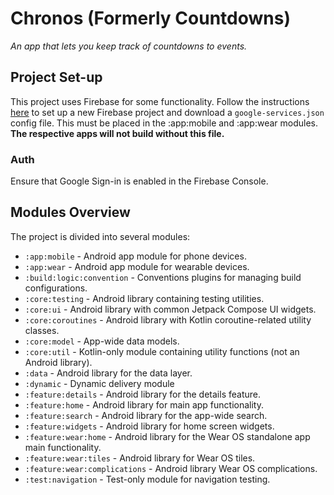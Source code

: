 # Chronos (Formerly Countdowns)

*An app that lets you keep track of countdowns to events.*

## Project Set-up

This project uses Firebase for some functionality. Follow the instructions
[here](https://firebase.google.com/docs/android/setup#console) to set up a new
Firebase project and download a `google-services.json` config file. This must be
placed in the :app:mobile and :app:wear modules. **The respective apps will not
build without this file.**

### Auth

Ensure that Google Sign-in is enabled in the Firebase Console.

## Modules Overview

The project is divided into several modules:

- `:app:mobile` - Android app module for phone devices.
- `:app:wear` - Android app module for wearable devices.
- `:build:logic:convention` - Conventions plugins for managing build configurations.
- `:core:testing` - Android library containing testing utilities.
- `:core:ui` - Android library with common Jetpack Compose UI widgets.
- `:core:coroutines` - Android library with Kotlin coroutine-related utility classes.
- `:core:model` - App-wide data models.
- `:core:util` - Kotlin-only module containing utility functions (not an Android library).
- `:data` - Android library for the data layer.
- `:dynamic` - Dynamic delivery module
- `:feature:details` - Android library for the details feature.
- `:feature:home` - Android library for main app functionality.
- `:feature:search` - Android library for the app-wide search.
- `:feature:widgets` - Android library for home screen widgets.
- `:feature:wear:home` - Android library for the Wear OS standalone app main functionality.
- `:feature:wear:tiles` - Android library for Wear OS tiles.
- `:feature:wear:complications` - Android library Wear OS complications.
- `:test:navigation` - Test-only module for navigation testing.
